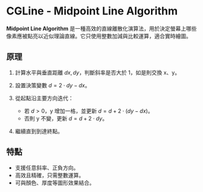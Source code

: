 # CGLine - Midpoint Line Algorithm
**Midpoint Line Algorithm** 是一種高效的直線離散化演算法，用於決定螢幕上哪些像素應被點亮以近似理論直線。它只使用整數加減與比較運算，適合實時繪圖。

## 原理

1. 計算水平與垂直距離 $dx, dy$，判斷斜率是否大於 1，如是則交換 x、y。
2. 設置決策變數 $d = 2 \cdot dy - dx$。
3. 從起點沿主要方向迭代：

   * 若 $d > 0$，y 增加一格，並更新 $d = d + 2 \cdot (dy - dx)$。
   * 否則 y 不變，更新 $d = d + 2 \cdot dy$。
4. 繼續直到到達終點。

## 特點

* 支援任意斜率、正負方向。
* 高效且精確，只需整數運算。
* 可與顏色、厚度等圖形效果結合。
